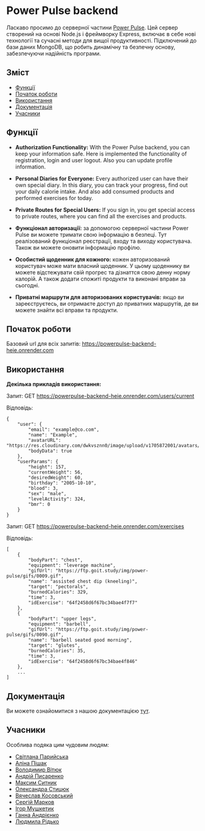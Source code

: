 # Power Pulse backend

Ласкаво просимо до серверної частини [Power Pulse](https://arch819.github.io/project-PowerTeam-front/welcome). Цей сервер створений на основі Node.js і фреймворку Express, включає в себе нові технології та сучасні методи для вищої продуктивності. Підключений до бази даних MongoDB, що робить динамічну та безпечну основу, забезпечуючи надійність програми.

## Зміст

- [Функції](#функції)
- [Початок роботи](#початок-роботи)
- [Використання](#використання)
- [Документація](#документація)
- [Учасники](#учасники)

## Функції

- **Authorization Functionality:** With the Power Pulse backend, you can keep your information safe. Here is implemented the functionality of registration, login and user logout. Also you can update profile information.

- **Personal Diaries for Everyone:** Every authorized user can have their own special diary. In this diary, you can track your progress, find out your daily calorie intake. And also add consumed products and performed exercises for today.

- **Private Routes for Special Users:** If you sign in, you get special access to private routes, where you can find all the exercises and products.

- **Функцiонал авторизації:** за допомогою серверної частини Power Pulse ви можете тримати свою інформацію в безпеці. Тут реалізований функціонал реєстрації, входу та виходу користувача. Також ви можете оновити інформацію профілю.

- **Особистий щоденник для кожного:** кожен авторизований користувач може мати власний щоденник. У цьому щоденнику ви можете відстежувати свій прогрес та дізнаттся свою денну норму калорій. А також додати спожиті продукти та виконані вправи за сьогодні.

- **Приватні маршрути для авторизованих користувачів:** якщо ви зареєструєтесь, ви отримаєте доступ до приватних маршрутів, де ви можете знайти всі вправи та продукти.

## Початок роботи

Базовий url для всіх запитів: https://powerpulse-backend-heie.onrender.com

## Використання

**Декілька прикладів використання:**

Запит: GET https://powerpulse-backend-heie.onrender.com/users/current

Відповідь:

```
{
    "user": {
        "email": "example@co.com",
        "name": "Example",
        "avatarURL": "https://res.cloudinary.com/dwkvsznn0/image/upload/v1705872001/avatars/65ad89955752febd5bd565f9.jpg",
        "bodyData": true
    },
    "userParams": {
        "height": 157,
        "currentWeight": 56,
        "desiredWeight": 60,
        "birthday": "2005-10-10",
        "blood": 3,
        "sex": "male",
        "levelActivity": 324,
        "bmr": 0
    }
}

```

Запит: GET https://powerpulse-backend-heie.onrender.com/exercises

Відповідь:

```
[
    {
        "bodyPart": "chest",
        "equipment": "leverage machine",
        "gifUrl": "https://ftp.goit.study/img/power-pulse/gifs/0009.gif",
        "name": "assisted chest dip (kneeling)",
        "target": "pectorals",
        "burnedCalories": 329,
        "time": 3,
        "idExercise": "64f2458d6f67bc34bae4f7f7"
    },
    {
        "bodyPart": "upper legs",
        "equipment": "barbell",
        "gifUrl": "https://ftp.goit.study/img/power-pulse/gifs/0090.gif",
        "name": "barbell seated good morning",
        "target": "glutes",
        "burnedCalories": 35,
        "time": 3,
        "idExercise": "64f2458d6f67bc34bae4f846"
    },
    ...
]
```

## Документація

Ви можете ознайомитися з нашою документацією [тут](https://powerpulse-backend-heie.onrender.com/api-docs/).

## Учасники

Особлива подяка цим чудовим людям:

- [Світлана Парийська](https://github.com/SvitlanaParyiska)
- [Аліна Пішак](https://github.com/Alina-Pishak)
- [Володимир Вітюк](https://github.com/VitiukVV)
- [Андрій Писаренко](https://github.com/AndreyPysarenko)
- [Максим Ситник](https://github.com/Maksim713)
- [Олександра Стицюк](https://github.com/Alexa01821)
- [Вячеслав Косовський](https://github.com/Arch819)
- [Сергій Марков](https://github.com/Serhiy8)
- [Ігор Мушкетик](https://github.com/IgorMushk)
- [Ганна Андрієнко](https://github.com/Annacheer)
- [Людмила Рідько](https://github.com/liussi)
